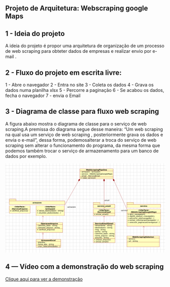 ## Projeto de Arquitetura: Webscraping google Maps

## 1 - Ideia do projeto

A ideia do projeto é propor uma arquitetura de organização de um processo de web scraping para obteter dados de empresas e realizar envio por e-mail .


## 2 - Fluxo do projeto em escrita livre:


1 - Abre o navegador
2 - Entra no site
3 - Coleta os dados
4 - Grava os dados numa planilha xlsx
5 - Percorre a paginação
6 - Se acabou os dados, fecha o navegador
7 - envia o Email


## 3 - Diagrama de classe para fluxo web scraping

A figura abaixo mostra o diagrama de classe para o serviço de web scraping.A premissa do diagrama segue desse maneira: “Um web scraping na qual usa um serviço de web scraping , posteriormente grava os dados e envia o e-mail”, dessa forma, podemosalterar a troca do serviço de web scraping sem alterar o funcionamento do programa, da mesma forma que podemos também trocar o serviço de armazenamento para um banco de dados por exemplo.


![Exemplo de imagem](https://raw.githubusercontent.com/rodrigorocha1/pesquisa_google_maps_selenium/main/docs/Captura%20de%20tela%20de%202024-04-02%2021-13-30.png)


## 4 — Vídeo com a demonstração do web scraping
[Clique aqui para ver a demonstração](https://youtu.be/tLYOw8iu-SM)

